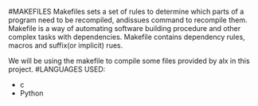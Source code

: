 #MAKEFILES
Makefiles sets a set of rules to determine which parts of a program need to be recompiled, andissues command to recompile them. Makefile is a way of automating software building procedure and other complex tasks with dependencies. Makefile contains dependency rules, macros and suffix(or implicit) rues.

We will be using the makefile to compile some files provided by alx in this project.
#LANGUAGES USED:
- c
- Python

